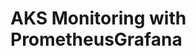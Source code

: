 # AKS Monitoring with PrometheusGrafana                                                                                      
